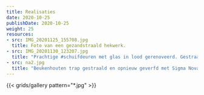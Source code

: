 ```yaml
---
title: Realisaties
date: 2020-10-25
publishDate: 2020-10-25
weight: 25
resources:
- src: IMG_20201125_155708.jpg
  title: Foto van een gezandstraald hekwerk.
- src: IMG_20201130_123207.jpg
  title: "Prachtige #schuifdeuren met glas in lood gerenoveerd. Gestraald in ons bedrijf, slecht hout vervangen, opnieuw geverfd en teruggemonteerd."
- src: na2.jpg
  title: "Beukenhouten trap gestraald en opnieuw geverfd met Sigma Nova #traprenovatie"
---
```


{{< grids/gallery pattern="*.jpg" >}}
